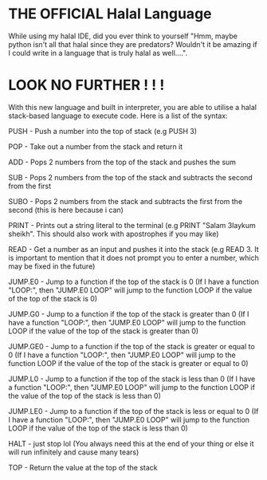 # THE OFFICIAL Halal Language

While using my halal IDE, did you ever think to yourself "Hmm, maybe python isn't all that halal since they are predators? Wouldn't it be amazing if I could write in a language that is truly halal as well....".

# LOOK NO FURTHER ! ! !

With this new language and built in interpreter, you are able to utilise a halal stack-based language to execute code. Here is a list of the syntax:

PUSH - Push a number into the top of stack (e.g PUSH 3)

POP - Take out a number from the stack and return it

ADD - Pops 2 numbers from the top of the stack and pushes the sum

SUB - Pops 2 numbers from the top of the stack and subtracts the second from the first

SUBO - Pops 2 numbers from the stack and subtracts the first from the second (this is here because i can)

PRINT - Prints out a string literal to the terminal (e.g PRINT "Salam 3laykum sheikh". This should also work with apostrophes if you may like)

READ - Get a number as an input and pushes it into the stack (e.g READ 3. It is important to mention that it does not prompt you to enter a number, which may be fixed in the future)

JUMP.E0 - Jump to a function if the top of the stack is 0 (If I have a function "LOOP:", then "JUMP.E0 LOOP" will jump to the function LOOP if the value of the top of the stack is 0)

JUMP.G0 - Jump to a function if the top of the stack is greater than 0 (If I have a function "LOOP:", then "JUMP.E0 LOOP" will jump to the function LOOP if the value of the top of the stack is greater than 0)

JUMP.GE0 - Jump to a function if the top of the stack is greater or equal to 0 (If I have a function "LOOP:", then "JUMP.E0 LOOP" will jump to the function LOOP if the value of the top of the stack is greater or equal to 0)

JUMP.L0 - Jump to a function if the top of the stack is less than 0 (If I have a function "LOOP:", then "JUMP.E0 LOOP" will jump to the function LOOP if the value of the top of the stack is less than 0)

JUMP.LE0 - Jump to a function if the top of the stack is less or equal to 0 (If I have a function "LOOP:", then "JUMP.E0 LOOP" will jump to the function LOOP if the value of the top of the stack is less than 0)

HALT - just stop lol (You always need this at the end of your thing or else it will run infinitely and cause many tears)

TOP - Return the value at the top of the stack
